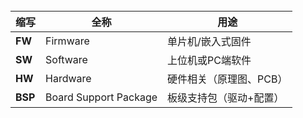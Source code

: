 <br/>

|缩写|全称|用途|
|--|--|--|
|**FW**|Firmware|单片机/嵌入式固件|
|**SW**|Software|上位机或PC端软件|
|**HW**|Hardware|硬件相关（原理图、PCB）|
|**BSP**|Board Support Package|板级支持包（驱动+配置）|